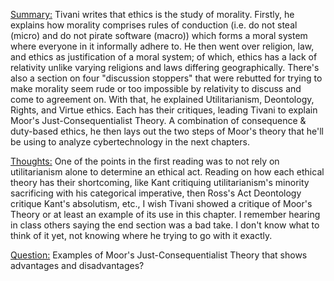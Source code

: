 <u>Summary:</u> 
Tivani writes that ethics is the study of morality. Firstly, he explains how morality comprises rules of conduction (i.e. do not steal (micro) and do not pirate software (macro)) which forms a moral system where everyone in it informally adhere to. He then went over religion, law, and ethics as justification of a moral system; of which, ethics has a lack of relativity unlike varying religions and laws differing geographically. There's also a section on four "discussion stoppers" that were rebutted for trying to make morality seem rude or too impossible by relativity to discuss and come to agreement on. With that, he explained Utilitarianism, Deontology, Rights, and Virtue ethics. Each has their critiques, leading Tivani to explain Moor's Just-Consequentialist Theory. A combination of consequence & duty-based ethics, he then lays out the two steps of Moor's theory that he'll be using to analyze cybertechnology in the next chapters.

<u>Thoughts:</u> 
One of the points in the first reading was to not rely on utilitarianism alone to determine an ethical act. Reading on how each ethical theory has their shortcoming, like Kant critiquing utilitarianism's minority sacrificing with his categorical imperative, then Ross's Act Deontology critique Kant's absolutism, etc., I wish Tivani showed a critique of Moor's Theory or at least an example of its use in this chapter. I remember hearing in class others saying the end section was a bad take. I don't know what to think of it yet, not knowing where he trying to go with it exactly.

<u>Question:</u>
Examples of Moor's Just-Consequentialist Theory that shows advantages and disadvantages?
